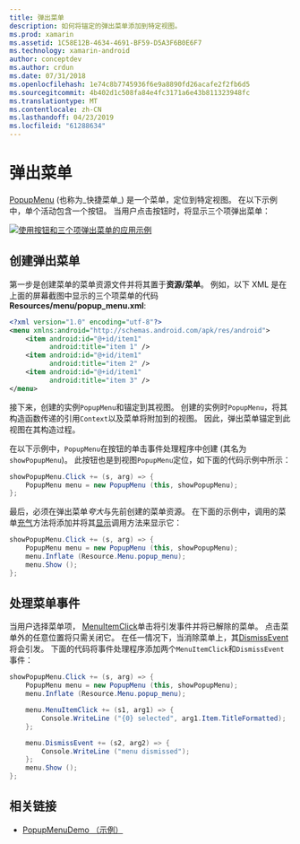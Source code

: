 ```yaml
---
title: 弹出菜单
description: 如何将锚定的弹出菜单添加到特定视图。
ms.prod: xamarin
ms.assetid: 1C58E12B-4634-4691-BF59-D5A3F6B0E6F7
ms.technology: xamarin-android
author: conceptdev
ms.author: crdun
ms.date: 07/31/2018
ms.openlocfilehash: 1e74c8b7745936f6e9a8890fd26acafe2f2fb6d5
ms.sourcegitcommit: 4b402d1c508fa84e4fc3171a6e43b811323948fc
ms.translationtype: MT
ms.contentlocale: zh-CN
ms.lasthandoff: 04/23/2019
ms.locfileid: "61288634"
---
```

# <a name="popup-menu"></a>弹出菜单

[PopupMenu](https://developer.xamarin.com/api/type/Android.Widget.PopupMenu/) (也称为_快捷菜单_) 是一个菜单，定位到特定视图。 在以下示例中，单个活动包含一个按钮。 当用户点击按钮时，将显示三个项弹出菜单：

[![使用按钮和三个项弹出菜单的应用示例](popup-menu-images/01-app-example-sml.png)](popup-menu-images/01-app-example.png#lightbox)


## <a name="creating-a-popup-menu"></a>创建弹出菜单

第一步是创建菜单的菜单资源文件并将其置于**资源/菜单**。 例如，以下 XML 是在上面的屏幕截图中显示的三个项菜单的代码**Resources/menu/popup_menu.xml**:

```xml
<?xml version="1.0" encoding="utf-8"?>
<menu xmlns:android="http://schemas.android.com/apk/res/android">
    <item android:id="@+id/item1"
          android:title="item 1" />
    <item android:id="@+id/item1"
          android:title="item 2" />
    <item android:id="@+id/item1"
          android:title="item 3" />
</menu>
```

接下来，创建的实例`PopupMenu`和锚定到其视图。 创建的实例时`PopupMenu`，将其构造函数传递的引用`Context`以及菜单将附加到的视图。 因此，弹出菜单锚定到此视图在其构造过程。

在以下示例中，`PopupMenu`在按钮的单击事件处理程序中创建 (其名为`showPopupMenu`)。 此按钮也是到视图`PopupMenu`定位，如下面的代码示例中所示：

```csharp
showPopupMenu.Click += (s, arg) => {
    PopupMenu menu = new PopupMenu (this, showPopupMenu);
};
```

最后，必须在弹出菜单*夸大*与先前创建的菜单资源。 在下面的示例中，调用的菜单[充气](https://developer.xamarin.com/api/member/Android.Views.LayoutInflater.Inflate/p/System.Int32/Android.Views.ViewGroup/)方法将添加并将其[显示](https://developer.xamarin.com/api/member/Android.Widget.PopupMenu.Show%28%29/)调用方法来显示它：

```csharp
showPopupMenu.Click += (s, arg) => {
    PopupMenu menu = new PopupMenu (this, showPopupMenu);
    menu.Inflate (Resource.Menu.popup_menu);
    menu.Show ();
};
```


## <a name="handling-menu-events"></a>处理菜单事件

当用户选择菜单项， [MenuItemClick](https://developer.xamarin.com/api/event/Android.Widget.PopupMenu.MenuItemClick/)单击将引发事件并将已解除的菜单。 点击菜单外的任意位置将只需关闭它。 在任一情况下，当消除菜单上，其[DismissEvent](https://developer.xamarin.com/api/member/Android.Widget.PopupMenu.Dismiss%28%29/)将会引发。 下面的代码将事件处理程序添加两个`MenuItemClick`和`DismissEvent`事件：

```csharp
showPopupMenu.Click += (s, arg) => {
    PopupMenu menu = new PopupMenu (this, showPopupMenu);
    menu.Inflate (Resource.Menu.popup_menu);

    menu.MenuItemClick += (s1, arg1) => {
        Console.WriteLine ("{0} selected", arg1.Item.TitleFormatted);
    };

    menu.DismissEvent += (s2, arg2) => {
        Console.WriteLine ("menu dismissed");
    };
    menu.Show ();
};
```



## <a name="related-links"></a>相关链接

- [PopupMenuDemo （示例）](https://developer.xamarin.com/samples/monodroid/PopupMenuDemo/)
